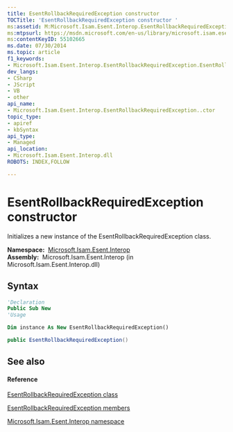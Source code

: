```yaml
---
title: EsentRollbackRequiredException constructor 
TOCTitle: 'EsentRollbackRequiredException constructor '
ms:assetid: M:Microsoft.Isam.Esent.Interop.EsentRollbackRequiredException.#ctor
ms:mtpsurl: https://msdn.microsoft.com/en-us/library/microsoft.isam.esent.interop.esentrollbackrequiredexception.esentrollbackrequiredexception(v=EXCHG.10)
ms:contentKeyID: 55102665
ms.date: 07/30/2014
ms.topic: article
f1_keywords:
- Microsoft.Isam.Esent.Interop.EsentRollbackRequiredException.EsentRollbackRequiredException
dev_langs:
- CSharp
- JScript
- VB
- other
api_name: 
- Microsoft.Isam.Esent.Interop.EsentRollbackRequiredException..ctor
topic_type: 
- apiref
- kbSyntax
api_type: 
- Managed
api_location: 
- Microsoft.Isam.Esent.Interop.dll
ROBOTS: INDEX,FOLLOW

---
```


# EsentRollbackRequiredException constructor

Initializes a new instance of the EsentRollbackRequiredException class.

**Namespace:**  [Microsoft.Isam.Esent.Interop](hh596136\(v=exchg.10\).md)  
**Assembly:**  Microsoft.Isam.Esent.Interop (in Microsoft.Isam.Esent.Interop.dll)

## Syntax

``` vb
'Declaration
Public Sub New
'Usage

Dim instance As New EsentRollbackRequiredException()
```

``` csharp
public EsentRollbackRequiredException()
```

## See also

#### Reference

[EsentRollbackRequiredException class](dn350571\(v=exchg.10\).md)

[EsentRollbackRequiredException members](dn350575\(v=exchg.10\).md)

[Microsoft.Isam.Esent.Interop namespace](hh596136\(v=exchg.10\).md)

